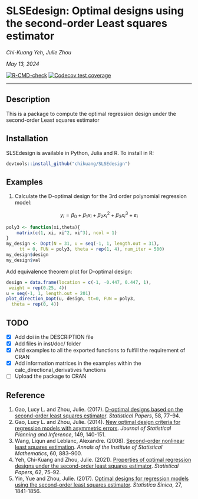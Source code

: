 # SLSEdesign: Optimal designs using the second-order Least squares estimator 

*Chi-Kuang Yeh, Julie Zhou*

*May 13, 2024*

<!-- badges: start -->
[![R-CMD-check](https://github.com/chikuang/SLSEdesign/actions/workflows/R-CMD-check.yaml/badge.svg)](https://github.com/chikuang/SLSEdesign/actions/workflows/R-CMD-check.yaml)
[![Codecov test coverage](https://codecov.io/gh/chikuang/SLSEdesign/branch/master/graph/badge.svg)](https://app.codecov.io/gh/chikuang/SLSEdesign?branch=master)
<!-- badges: end -->

---

## Description

This is a package to compute the optimal regression design under the second-order Least squares estimator 

## Installation

SLSEdesign is available in Python, Julia and R. To install in R:

```r
devtools::install_github("chikuang/SLSEdesign")
```

## Examples

1. Calculate the D-optimal design for the 3rd order polynomial regression model:

$$
y_i = \beta_0 + \beta_1 x_i + \beta_2 x_i^2 + \beta_3 x_i^3 +\varepsilon_i
$$

```r
poly3 <- function(xi,theta){
    matrix(c(1, xi, xi^2, xi^3), ncol = 1)
}
my_design <- Dopt(N = 31, u = seq(-1, 1, length.out = 31), 
     tt = 0, FUN = poly3, theta = rep(1, 4), num_iter = 500)
my_design$design
my_design$val
```

Add equivalence theorem plot for D-optimal design:

```r
design = data.frame(location = c(-1, -0.447, 0.447, 1),
 weight = rep(0.25, 4))
u = seq(-1, 1, length.out = 201)
plot_direction_Dopt(u, design, tt=0, FUN = poly3,
  theta = rep(0, 4))
```

## TODO

+ [x] Add doi in the DESCRIPTION file
+ [x] Add files in inst/doc/ folder
+ [x] Add examples to all the exported functions to fulfill the requirement of CRAN
+ [x] Add information matrices in the examples within the calc_directional_derivatives functions
+ [ ] Upload the package to CRAN

## Reference 

1. Gao, Lucy L. and Zhou, Julie. (2017). [D-optimal designs based on the second-order least squares estimator](https://link.springer.com/article/10.1007/s00362-015-0688-9). *Statistical Papers*, 58, 77–94.
2. Gao, Lucy L. and Zhou, Julie. (2014). [New optimal design criteria for regression models with asymmetric errors](https://www.sciencedirect.com/science/article/pii/S037837581400007X). *Journal of Statistical Planning and Inference*, 149, 140-151.
3. Wang, Liqun and Leblanc, Alexandre. (2008). [Second-order nonlinear least squares estimation](https://link.springer.com/article/10.1007/s10463-007-0139-z). *Annals of the Institute of Statistical Mathematics*, 60, 883–900.
4. Yeh, Chi-Kuang and Zhou, Julie. (2021). [Properties of optimal regression designs under the second-order least squares estimator](https://link.springer.com/article/10.1007/s00362-018-01076-6). *Statistical Papers*, 62, 75–92.
5. Yin, Yue and Zhou, Julie. (2017). [Optimal designs for regression models using the second-order least squares estimator](https://www.jstor.org/stable/26384103). *Statistica Sinica*, 27, 1841-1856. 
